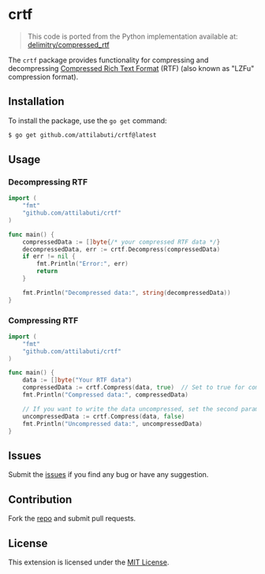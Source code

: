 # crtf

> This code is ported from the Python implementation available at: [delimitry/compressed_rtf](https://github.com/delimitry/compressed_rtf)

The `crtf` package provides functionality for compressing and decompressing [Compressed Rich Text Format](https://msdn.microsoft.com/en-us/library/cc463890(v=exchg.80).aspx) (RTF) (also known as "LZFu" compression format).

## Installation

To install the package, use the `go get` command:

```bash
$ go get github.com/attilabuti/crtf@latest
```

## Usage

### Decompressing RTF

```go
import (
    "fmt"
    "github.com/attilabuti/crtf"
)

func main() {
    compressedData := []byte{/* your compressed RTF data */}
    decompressedData, err := crtf.Decompress(compressedData)
    if err != nil {
        fmt.Println("Error:", err)
        return
    }

    fmt.Println("Decompressed data:", string(decompressedData))
}
```

### Compressing RTF

```go
import (
    "fmt"
    "github.com/attilabuti/crtf"
)

func main() {
    data := []byte("Your RTF data")
    compressedData := crtf.Compress(data, true)  // Set to true for compression
    fmt.Println("Compressed data:", compressedData)

    // If you want to write the data uncompressed, set the second parameter to false
    uncompressedData := crtf.Compress(data, false)
    fmt.Println("Uncompressed data:", uncompressedData)
}
```

## Issues

Submit the [issues](https://github.com/attilabuti/crtf/issues) if you find any bug or have any suggestion.

## Contribution

Fork the [repo](https://github.com/attilabuti/crtf) and submit pull requests.

## License

This extension is licensed under the [MIT License](https://github.com/attilabuti/crtf/blob/main/LICENSE).